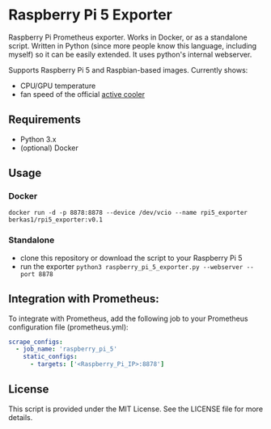 # Raspberry Pi 5 Exporter

Raspberry Pi Prometheus exporter. Works in Docker, or as a standalone script. Written in Python (since more people know this language, including myself) so it can be easily extended. It uses python's internal webserver.

Supports Raspberry Pi 5 and Raspbian-based images. Currently shows:

* CPU/GPU temperature
* fan speed of the official [active cooler](https://www.raspberrypi.com/products/active-cooler/)

## Requirements

* Python 3.x
* (optional) Docker

## Usage

### Docker

```
docker run -d -p 8878:8878 --device /dev/vcio --name rpi5_exporter berkas1/rpi5_exporter:v0.1
```

### Standalone

* clone this repository or download the script to your Raspberry Pi 5
* run the exporter `python3 raspberry_pi_5_exporter.py --webserver --port 8878`


## Integration with Prometheus:

To integrate with Prometheus, add the following job to your Prometheus configuration file (prometheus.yml):


```yaml
scrape_configs:
  - job_name: 'raspberry_pi_5'
    static_configs:
      - targets: ['<Raspberry_Pi_IP>:8878']
```

## License

This script is provided under the MIT License. See the LICENSE file for more details.